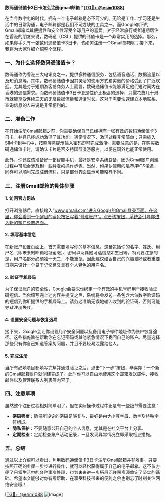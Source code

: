**数码通储值卡3日卡怎么注册gmail邮箱？[[TG💪+ @esim1088](https://t.me/s/esim1088)]**

在当今数字化的时代，拥有一个电子邮箱是必不可少的。无论是工作、学习还是生活中的日常沟通，电子邮箱都是我们不可或缺的工具之一。而Google旗下的Gmail邮箱以其便捷性和安全性深受全球用户的喜爱。对于经常旅行或者短期居住在香港的朋友来说，数码通（CSL）提供的储值卡是一个非常实用的选择。那么，如果你手头有一张数码通储值卡3日卡，该如何注册一个Gmail邮箱呢？接下来，我将为大家详细介绍整个流程。

### 一、为什么选择数码通储值卡？

数码通作为香港三大电讯商之一，提供多种通信服务，包括语音通话、数据流量以及短消息等。其中，数码通储值卡因其灵活的使用方式和实惠的价格受到了广泛欢迎。尤其是对于短期游客或商务人士而言，数码通储值卡能够满足他们短时间内在香港的通信需求。而数码通储值卡3日卡更是性价比极高的选择，只需花费几十港币就能享受连续三天的无限数据流量和通话时长。这对于需要快速建立本地联系、查询信息的人来说是非常便利的。

### 二、准备工作

在开始注册Gmail邮箱之前，你需要确保自己已经拥有一张有效的数码通储值卡3日卡，并且已经成功激活了其功能。通常情况下，激活过程非常简单：只需插入SIM卡到手机中，按照屏幕提示输入密码即可完成激活。需要注意的是，在购买数码通储值卡时，请确认卡片是否支持国际漫游服务，以便在国外也能正常使用。

此外，你还应该准备好一部智能手机，最好是安卓系统设备，因为Gmail账户创建过程中可能会涉及到一些特定的操作步骤。当然，如果你使用的是苹果iOS设备，同样可以顺利完成注册流程，只是部分界面显示可能略有不同。

### 三、注册Gmail邮箱的具体步骤

#### 1. 访问官方网站

打开浏览器后，直接输入“www.gmail.com”进入Google的Gmail登录页面。在这里，你会看到一个醒目的蓝色按钮写着“创建账户”。点击该按钮，系统会引导你进入新的账户设置界面。

#### 2. 填写基本信息

在新账户设置页面上，首先需要填写你的基本信息。这里包括你的名字、姓氏、用户名（即未来的邮箱地址前缀）、密码以及其他可选信息如生日等。特别要注意的是，用户名部分必须独一无二，不能重复。因此建议结合自己的兴趣爱好或者重要日期来设计一个易于记忆但又具有个人特色的用户名。

#### 3. 验证手机号码

为了保证账户的安全性，Google会要求你绑定一个有效的手机号码用于接收验证码短信。当你填写完上述内容并提交之后，系统将会发送一条包含六位数字验证码的短信到你所提供的手机号码上。请务必准确无误地输入收到的验证码，否则可能导致注册失败。

#### 4. 设置安全问题与恢复选项

接下来，Google会让你设置几个安全问题以及备用电子邮件地址作为账户恢复途径。这些措施旨在帮助你在忘记密码或其他紧急情况下找回自己的账户。尽量选择那些只有你自己知道答案的问题，并且不要轻易泄露给他人。

#### 5. 完成注册

当所有必填项目都填写完毕并通过验证之后，点击“下一步”按钮，恭喜你！一个新的Gmail邮箱账户就创建完成了。此时你可以自由地使用这个邮箱发送邮件、接收邮件以及管理联系人列表等内容了。

### 四、注意事项

虽然整个注册过程相对简单明了，但在实际操作过程中还是有一些细节需要注意：

- **密码强度**：确保所设定的密码足够复杂，最好是由大小写字母、数字及特殊字符组成。
- **隐私保护**：不要随意公开自己的个人信息，尤其是在社交平台上分享。
- **定期检查**：定期检查账户活动记录，一旦发现异常情况立即采取相应措施。

### 五、总结

通过以上介绍可以看出，利用数码通储值卡3日卡注册Gmail邮箱并非难事。只要按照正确的步骤一步步进行操作，就可以轻松获得属于自己的电子邮箱。这不仅方便了日常生活中的各种事务处理，也为未来进一步拓展互联网资源奠定了坚实的基础。希望本文能够对你有所帮助，在享受科技带来的便利之余也别忘了时刻关注网络安全哦！

[[TG💪+ @esim1088](https://t.me/s/esim1088) ![Image](https://i.postimg.cc/4NQfJmqS/Snipaste-2025-05-13-00-14-12.png)]